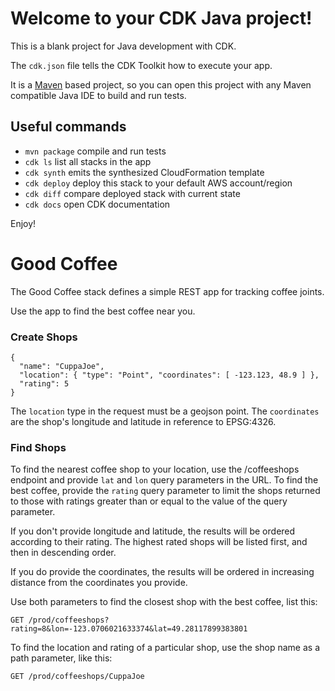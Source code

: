 # Welcome to your CDK Java project!

This is a blank project for Java development with CDK.

The `cdk.json` file tells the CDK Toolkit how to execute your app.

It is a [Maven](https://maven.apache.org/) based project, so you can open this project with any Maven compatible Java IDE to build and run tests.

## Useful commands

 * `mvn package`     compile and run tests
 * `cdk ls`          list all stacks in the app
 * `cdk synth`       emits the synthesized CloudFormation template
 * `cdk deploy`      deploy this stack to your default AWS account/region
 * `cdk diff`        compare deployed stack with current state
 * `cdk docs`        open CDK documentation

Enjoy!

# Good Coffee

The Good Coffee stack defines a simple REST app for tracking coffee joints.

Use the app to find the best coffee near you.

### Create Shops

```
{ 
  "name": "CuppaJoe",
  "location": { "type": "Point", "coordinates": [ -123.123, 48.9 ] },
  "rating": 5
}
```

The `location` type in the request must be a geojson point.  The `coordinates` are the shop's longitude and latitude in reference to EPSG:4326.

### Find Shops

To find the nearest coffee shop to your location, use the /coffeeshops endpoint and provide `lat` and `lon` query parameters in the URL.  To find the best coffee, 
provide the `rating` query parameter to limit the shops returned to those with ratings greater than or equal to the value of the query parameter.

If you don't provide longitude and latitude, the results will be ordered according to their rating.  The highest rated shops will be listed first, and then in descending order.

If you do provide the coordinates, the results will be ordered in increasing distance from the coordinates you provide.

Use both parameters to find the closest shop with the best coffee, list this:

```
GET /prod/coffeeshops?rating=8&lon=-123.0706021633374&lat=49.28117899383801
```

To find the location and rating of a particular shop, use the shop name as a path parameter, like this:
```
GET /prod/coffeeshops/CuppaJoe
```
